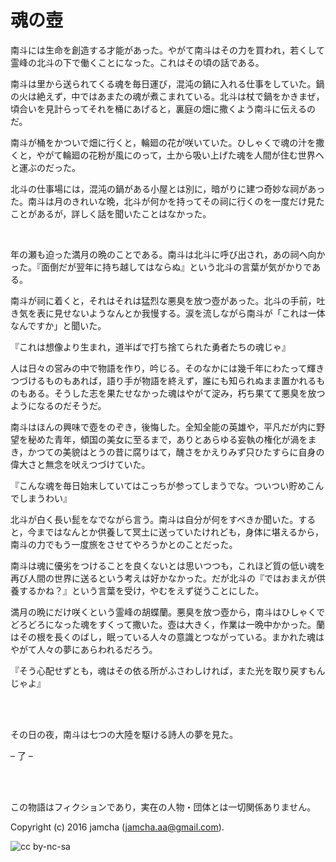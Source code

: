 

# 魂の壺

南斗には生命を創造する才能があった。やがて南斗はその力を買われ，若くして霊峰の北斗の下で働くことになった。これはその頃の話である。  

南斗は里から送られてくる魂を毎日運び，混沌の鍋に入れる仕事をしていた。鍋の火は絶えず，中ではあまたの魂が煮こまれている。北斗は杖で鍋をかきまぜ，頃合いを見計らってそれを桶にあげると，裏庭の畑に撒くよう南斗に伝えるのだ。  

南斗が桶をかついで畑に行くと，輪廻の花が咲いていた。ひしゃくで魂の汁を撒くと，やがて輪廻の花粉が風にのって，土から吸い上げた魂を人間が住む世界へと運ぶのだった。  

北斗の仕事場には，混沌の鍋がある小屋とは別に，暗がりに建つ奇妙な祠があった。南斗は月のきれいな晩，北斗が何かを持ってその祠に行くのを一度だけ見たことがあるが，詳しく話を聞いたことはなかった。  

<br>  

年の瀬も迫った満月の晩のことである。南斗は北斗に呼び出され，あの祠へ向かった。『面倒だが翌年に持ち越してはならぬ』という北斗の言葉が気がかりである。  

南斗が祠に着くと，それはそれは猛烈な悪臭を放つ壺があった。北斗の手前，吐き気を表に見せないようなんとか我慢する。涙を流しながら南斗が「これは一体なんですか」と聞いた。  

『これは想像より生まれ，道半ばで打ち捨てられた勇者たちの魂じゃ』  

人は日々の営みの中で物語を作り，吟じる。そのなかには幾千年にわたって輝きつづけるものもあれば，語り手が物語を終えず，誰にも知られぬまま置かれるものもある。そうした志を果たせなかった魂はやがて淀み，朽ち果てて悪臭を放つようになるのだそうだ。  

南斗はほんの興味で壺をのぞき，後悔した。全知全能の英雄や，平凡だが内に野望を秘めた青年，傾国の美女に至るまで，ありとあらゆる妄執の権化が渦をまき，かつての美貌はとうの昔に腐りはて，醜さをかえりみず只ひたすらに自身の偉大さと無念を吠えつづけていた。  

『こんな魂を毎日始末していてはこっちが参ってしまうでな。ついつい貯めこんでしまうわい』  

北斗が白く長い髭をなでながら言う。南斗は自分が何をすべきか聞いた。すると，今まではなんとか供養して冥土に送っていたけれども，身体に堪えるから，南斗の力でもう一度旅をさせてやろうかとのことだった。  

南斗は魂に優劣をつけることを良くないとは思いつつも，これほど質の低い魂を再び人間の世界に送るという考えは好かなかった。だが北斗の『ではおまえが供養するかね？』という言葉を受け，やむをえず従うことにした。  

満月の晩にだけ咲くという霊峰の胡蝶蘭。悪臭を放つ壺から，南斗はひしゃくでどろどろになった魂をすくって撒いた。壺は大きく，作業は一晩中かかった。蘭はその根を長くのばし，眠っている人々の意識とつながっている。まかれた魂はやがて人々の夢にあらわれるだろう。  

『そう心配せずとも，魂はその依る所がふさわしければ，また光を取り戻すもんじゃよ』  

<br>  
<br>  

その日の夜，南斗は七つの大陸を駆ける詩人の夢を見た。  

&#x2013; 了 &#x2013;  

<br>  
<br>  

この物語はフィクションであり，実在の人物・団体とは一切関係ありません。  

Copyright (c) 2016 jamcha (jamcha.aa@gmail.com).  

![cc by-nc-sa](https://i.creativecommons.org/l/by-nc-sa/4.0/88x31.png)  

